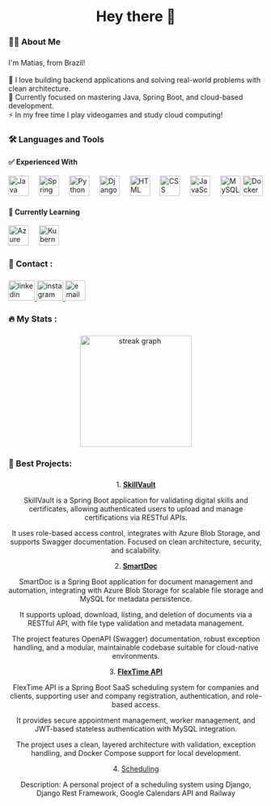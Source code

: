 <h1 align="center">Hey there 👋</h1>

###

<h3 align="left">👨‍💻 About Me</h3>

###

<p align="left">I'm Matias, from Brazil!<br><br>🚀 I love building backend applications and solving real-world problems with clean architecture.<br>🎯 Currently focused on mastering Java, Spring Boot, and cloud-based development.<br>⚡ In my free time I play videogames and study cloud computing!</p>

###

<h3 align="left">🛠 Languages and Tools</h3>

#### ✅ Experienced With
<div align="left">
  <img src="https://cdn.jsdelivr.net/gh/devicons/devicon/icons/java/java-original.svg" height="40" alt="Java" />
  <img width="12" />
  <img src="https://cdn.jsdelivr.net/gh/devicons/devicon/icons/spring/spring-original.svg" height="40" alt="Spring Boot" />
  <img width="12" />
  <img src="https://cdn.jsdelivr.net/gh/devicons/devicon/icons/python/python-original.svg" height="40" alt="Python" />
  <img width="12" />
  <img src="https://cdn.jsdelivr.net/gh/devicons/devicon/icons/django/django-plain.svg" height="40" alt="Django" />
  <img width="12" />
  <img src="https://cdn.jsdelivr.net/gh/devicons/devicon/icons/html5/html5-original.svg" height="40" alt="HTML" />
  <img width="12" />
  <img src="https://cdn.jsdelivr.net/gh/devicons/devicon/icons/css3/css3-original.svg" height="40" alt="CSS" />
  <img width="12" />
  <img src="https://cdn.jsdelivr.net/gh/devicons/devicon/icons/javascript/javascript-original.svg" height="40" alt="JavaScript" />
  <img width="12" />
  <img src="https://cdn.jsdelivr.net/gh/devicons/devicon/icons/mysql/mysql-original.svg" height="40" alt="MySQL" />
  <img src="https://cdn.jsdelivr.net/gh/devicons/devicon/icons/docker/docker-original.svg" height="40" alt="Docker" />
  <img width="12" />
</div>

#### 📘 Currently Learning
<div align="left">
  <img src="https://cdn.jsdelivr.net/gh/devicons/devicon/icons/azure/azure-original.svg" height="40" alt="Azure logo" />
  <img width="12" />
  <img src="https://cdn.jsdelivr.net/gh/devicons/devicon/icons/kubernetes/kubernetes-plain.svg" height="40" alt="Kubernetes logo" />
  <img width="12" />
</div>

###

<h3 align="left">💬 Contact :</h3>

###

<div align="left">
  <a href="https://www.linkedin.com/in/allan-matias-9a7042269/" target="_blank">
    <img src="https://raw.githubusercontent.com/maurodesouza/profile-readme-generator/master/src/assets/icons/social/linkedin/default.svg" width="52" height="40" alt="linkedin logo"  />
  </a>
  <a href="https://www.instagram.com/cmd.matiasz/" target="_blank">
    <img src="https://raw.githubusercontent.com/maurodesouza/profile-readme-generator/master/src/assets/icons/social/instagram/default.svg" width="52" height="40" alt="instagram logo"  />
  </a>
  <a href="mailto:allangiovannimatias@gmail.com" target="_blank">
    <img src="https://upload.wikimedia.org/wikipedia/commons/4/4e/Mail_%28iOS%29.svg" width="40" height="40" alt="email logo"  />
  </a>
</div>

###

<h3 align="left">🔥 My Stats :</h3>

###

<div align="center">
  <img src="https://streak-stats.demolab.com?user=Matiaszz&locale=en&mode=daily&theme=dark&hide_border=false&border_radius=5&order=3" height="220" alt="streak graph"  />
</div>

###

<h3 align="left">📓 Best Projects: </h3>

###

<div align="center">
  
  <p>1. <strong><a href='https://github.com/Matiaszz/SkillVault'>SkillVault</a></strong></p>
  <p>SkillVault is a Spring Boot application for validating digital skills and certificates, allowing authenticated users to upload and manage certifications via RESTful APIs.</p>
  <p>It uses role-based access control, integrates with Azure Blob Storage, and supports Swagger documentation. Focused on clean architecture, security, and scalability.</p>

  <p>2. <strong><a href='https://github.com/Matiaszz/smartdoc'>SmartDoc</a></strong></p>
  <p>SmartDoc is a Spring Boot application for document management and automation, integrating with Azure Blob Storage for scalable file storage and MySQL for metadata persistence.</p>
  <p>It supports upload, download, listing, and deletion of documents via a RESTful API, with file type validation and metadata management.</p>
  <p>The project features OpenAPI (Swagger) documentation, robust exception handling, and a modular, maintainable codebase suitable for cloud-native environments.</p>
  
  <p>3. <strong><a href='https://github.com/Matiaszz/flextime-api'>FlexTime API</a></strong></p>
  <p>FlexTime API is a Spring Boot SaaS scheduling system for companies and clients, supporting user and company registration, authentication, and role-based access.</p>
  <p>It provides secure appointment management, worker management, and JWT-based stateless authentication with MySQL integration.</p>
  <p>The project uses a clean, layered architecture with validation, exception handling, and Docker Compose support for local development.</p>
  
  <p>4. <a href="https://github.com/Matiaszz/Appointment-Scheduling-System">Scheduling</a></p>
  <p>Description: A personal project of a scheduling system using Django, Django Rest Framework, Google Calendars API and Railway</p>

</div>
